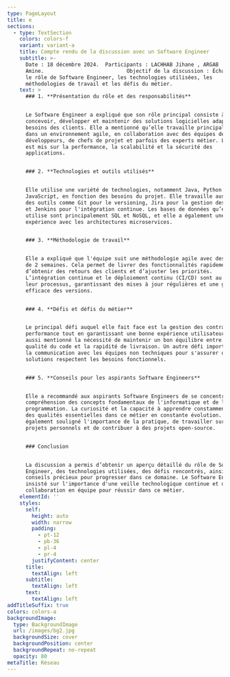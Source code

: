 ```yaml
---
type: PageLayout
title: e
sections:
  - type: TextSection
    colors: colors-f
    variant: variant-a
    title: Compte rendu de la discussion avec un Software Engineer
    subtitle: >-
      Date : 18 décembre 2024.  Participants : LACHHAB Jihane , ARGAB
      Amine.                           Objectif de la discussion : Échanger sur
      le rôle de Software Engineer, les technologies utilisées, les
      méthodologies de travail et les défis du métier.     
    text: >
      ### 1. **Présentation du rôle et des responsabilités**


      Le Software Engineer a expliqué que son rôle principal consiste à
      concevoir, développer et maintenir des solutions logicielles adaptées aux
      besoins des clients. Elle a mentionné qu’elle travaille principalement
      dans un environnement agile, en collaboration avec des équipes de
      développeurs, de chefs de projet et parfois des experts métier. L'accent
      est mis sur la performance, la scalabilité et la sécurité des
      applications.


      ### 2. **Technologies et outils utilisés**


      Elle utilise une variété de technologies, notamment Java, Python et
      JavaScript, en fonction des besoins du projet. Elle travaille aussi avec
      des outils comme Git pour le versioning, Jira pour la gestion des projets,
      et Jenkins pour l'intégration continue. Les bases de données qu’elle
      utilise sont principalement SQL et NoSQL, et elle a également une
      expérience avec les architectures microservices.


      ### 3. **Méthodologie de travail**


      Elle a expliqué que l'équipe suit une méthodologie agile avec des sprints
      de 2 semaines. Cela permet de livrer des fonctionnalités rapidement,
      d’obtenir des retours des clients et d’ajuster les priorités.
      L’intégration continue et le déploiement continu (CI/CD) sont au cœur de
      leur processus, garantissant des mises à jour régulières et une gestion
      efficace des versions.


      ### 4. **Défis et défis du métier**


      Le principal défi auquel elle fait face est la gestion des contraintes de
      performance tout en garantissant une bonne expérience utilisateur. Elle a
      aussi mentionné la nécessité de maintenir un bon équilibre entre la
      qualité du code et la rapidité de livraison. Un autre défi important est
      la communication avec les équipes non techniques pour s'assurer que les
      solutions respectent les besoins fonctionnels.


      ### 5. **Conseils pour les aspirants Software Engineers**


      Elle a recommandé aux aspirants Software Engineers de se concentrer sur la
      compréhension des concepts fondamentaux de l'informatique et de la
      programmation. La curiosité et la capacité à apprendre constamment sont
      des qualités essentielles dans ce métier en constante évolution. Elle a
      également souligné l'importance de la pratique, de travailler sur des
      projets personnels et de contribuer à des projets open-source.


      ### Conclusion


      La discussion a permis d’obtenir un aperçu détaillé du rôle de Software
      Engineer, des technologies utilisées, des défis rencontrés, ainsi que des
      conseils précieux pour progresser dans ce domaine. Le Software Engineer a
      insisté sur l'importance d'une veille technologique continue et de la
      collaboration en équipe pour réussir dans ce métier.
    elementId: ''
    styles:
      self:
        height: auto
        width: narrow
        padding:
          - pt-12
          - pb-36
          - pl-4
          - pr-4
        justifyContent: center
      title:
        textAlign: left
      subtitle:
        textAlign: left
      text:
        textAlign: left
addTitleSuffix: true
colors: colors-a
backgroundImage:
  type: BackgroundImage
  url: /images/bg2.jpg
  backgroundSize: cover
  backgroundPosition: center
  backgroundRepeat: no-repeat
  opacity: 80
metaTitle: Réseau
---
```

